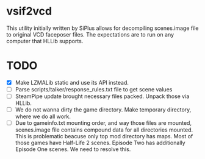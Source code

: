 # vsif2vcd

This utility initially written by SiPlus allows for decompiling scenes.image file to original VCD faceposer files.
The expectations are to run on any computer that HLLib supports.


# TODO
- [X] Make LZMALib static and use its API instead.
- [ ] Parse scripts/talker/response_rules.txt file to get scene values
- [ ] SteamPipe update brought necessary files packed. Unpack those via HLLib.
- [ ] We do not wanna dirty the game directory. Make temporary directory, where we do all work.
- [ ] Due to gameinfo.txt mounting order, and way those files are mounted, scenes.image file contains compound data for all directories mounted. This is problematic beacuse only top mod directory has maps. Most of those games have Half-Life 2 scenes. Episode Two has additionally Episode One scenes. We need to resolve this.
